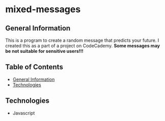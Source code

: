 # mixed-messages

## General Information
This is a program to create a random message that predicts your future. I created this as a part of a project on CodeCademy. **Some messages may be not suitable for sensitive users!!!**

## Table of Contents
* [General Information](##generalinformation)
* [Technologies](##technologies)

## Technologies
* Javascript
